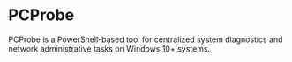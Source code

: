# PCProbe
PCProbe is a PowerShell-based tool for centralized system diagnostics and network administrative tasks on Windows 10+ systems.
